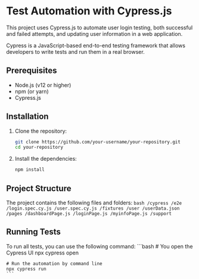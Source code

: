 # Test Automation with Cypress.js

This project uses Cypress.js to automate user login testing, both successful and failed attempts, and updating user information in a web application. 

Cypress is a JavaScript-based end-to-end testing framework that allows developers to write tests and run them in a real browser.

## Prerequisites

- Node.js (v12 or higher)
- npm (or yarn)
- Cypress.js

## Installation

1. Clone the repository:
   ```bash
   git clone https://github.com/your-username/your-repository.git
   cd your-repository
   ```
2. Install the dependencies:
    ```bash
    npm install
    ```

## Project Structure

The project contains the following files and folders:
    ```bash
    /cypress
      /e2e
        /login.spec.cy.js
        /user.spec.cy.js
      /fixtures
        /user
          /userData.json
      /pages
        /dashboardPage.js
        /loginPage.js
        /myinfoPage.js
      /support
    ```
    
## Running Tests
To run all tests, you can use the following command:
     ```bash
    # You open the Cypress UI
    npx cypress open

    # Run the automation by command line
    npx cypress run
    ```
